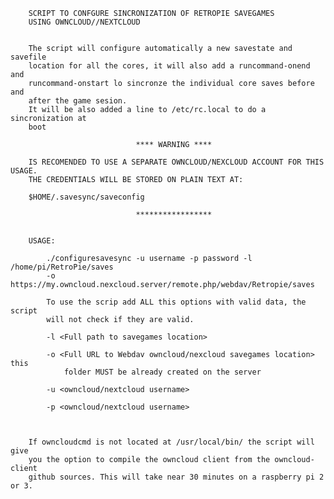         SCRIPT TO CONFGURE SINCRONIZATION OF RETROPIE SAVEGAMES
        USING OWNCLOUD//NEXTCLOUD
        
        
        The script will configure automatically a new savestate and savefile
        location for all the cores, it will also add a runcommand-onend and
        runcommand-onstart lo sincronze the individual core saves before and
        after the game sesion.
        It will be also added a line to /etc/rc.local to do a sincronization at
        boot
        
                                **** WARNING ****
        
        IS RECOMENDED TO USE A SEPARATE OWNCLOUD/NEXCLOUD ACCOUNT FOR THIS USAGE.
        THE CREDENTIALS WILL BE STORED ON PLAIN TEXT AT:
        
        $HOME/.savesync/saveconfig
        
                                *****************
        
        
        USAGE: 

            ./configuresavesync -u username -p password -l /home/pi/RetroPie/saves 
            -o https://my.owncloud.nexcloud.server/remote.php/webdav/Retropie/saves
            
            To use the scrip add ALL this options with valid data, the script
            will not check if they are valid.
            
            -l <Full path to savegames location>
            
            -o <Full URL to Webdav owncloud/nexcloud savegames location> this 
                folder MUST be already created on the server
            
            -u <owncloud/nextcloud username>
            
            -p <owncloud/nextcloud username>
            
            
            
        If owncloudcmd is not located at /usr/local/bin/ the script will give
        you the option to compile the owncloud client from the owncloud-client
        github sources. This will take near 30 minutes on a raspberry pi 2 or 3.
        
        